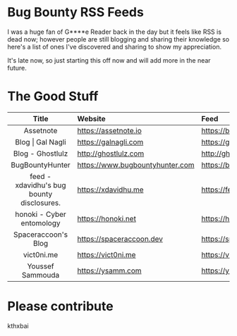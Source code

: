 # Bug Bounty RSS Feeds

I was a huge fan of G****e Reader back in the day but it feels like RSS is dead now; however people are still blogging and sharing their knowledge so here's a list of ones I've discovered and sharing to show my appreciation.

It's late now, so just starting this off now and will add more in the near future.

# The Good Stuff

| Title | Website | Feed | Handle |
|:-:|:-|:-|:-:|
| Assetnote | https://assetnote.io | https://blog.assetnote.io/feed.xml | [@assetnote](https://twitter.com/assetnote) |
| Blog \| Gal Nagli | https://galnagli.com | https://galnagli.com/feed.xml | [@naglinagli](https://twitter.com/naglinagli) |
| Blog - Ghostlulz | http://ghostlulz.com | http://ghostlulz.com/feed/ | [@ghostlulz1337](https://twitter.com/ghostlulz1337) |
| BugBountyHunter | https://www.bugbountyhunter.com | https://blog.bugbountyhunter.com/rss/ | [@BugBountyHunt3r](https://twitter.com/BugBountyHunt3r) |
| feed - xdavidhu's bug bounty disclosures. | https://xdavidhu.me | https://feed.bugs.xdavidhu.me/feed.xml | [@xdavidhu](https://twitter.com/xdavidhu) |
| honoki - Cyber entomology | https://honoki.net | https://honoki.net/feed/ | [@honoki](https://twitter.com/honoki)
| Spaceraccoon's Blog | https://spaceraccoon.dev | https://spaceraccoon.dev/feed.xml | [@spaceraccoonsec](https://twitter.com/spaceraccoonsec) |
| vict0ni.me  | https://vict0ni.me | https://vict0ni.me/rss/ | [@vict0ni](https://twitter.com/vict0ni) |
| Youssef Sammouda | https://ysamm.com | https://ysamm.com/?feed=rss2 | [@samm0uda](https://twitter.com/samm0uda) |

# Please contribute

kthxbai
